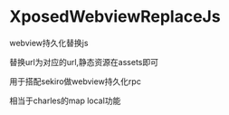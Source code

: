 # XposedWebviewReplaceJs
webview持久化替换js


替换url为对应的url,静态资源在assets即可

用于搭配sekiro做webview持久化rpc

相当于charles的map local功能